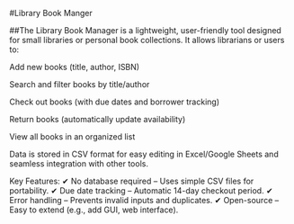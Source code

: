 #Library Book Manger

##The Library Book Manager is a lightweight, user-friendly tool designed for small libraries or personal book collections. It allows librarians or users to:

Add new books (title, author, ISBN)

Search and filter books by title/author

Check out books (with due dates and borrower tracking)

Return books (automatically update availability)

View all books in an organized list

Data is stored in CSV format for easy editing in Excel/Google Sheets and seamless integration with other tools.

Key Features:
✔ No database required – Uses simple CSV files for portability.
✔ Due date tracking – Automatic 14-day checkout period.
✔ Error handling – Prevents invalid inputs and duplicates.
✔ Open-source – Easy to extend (e.g., add GUI, web interface).